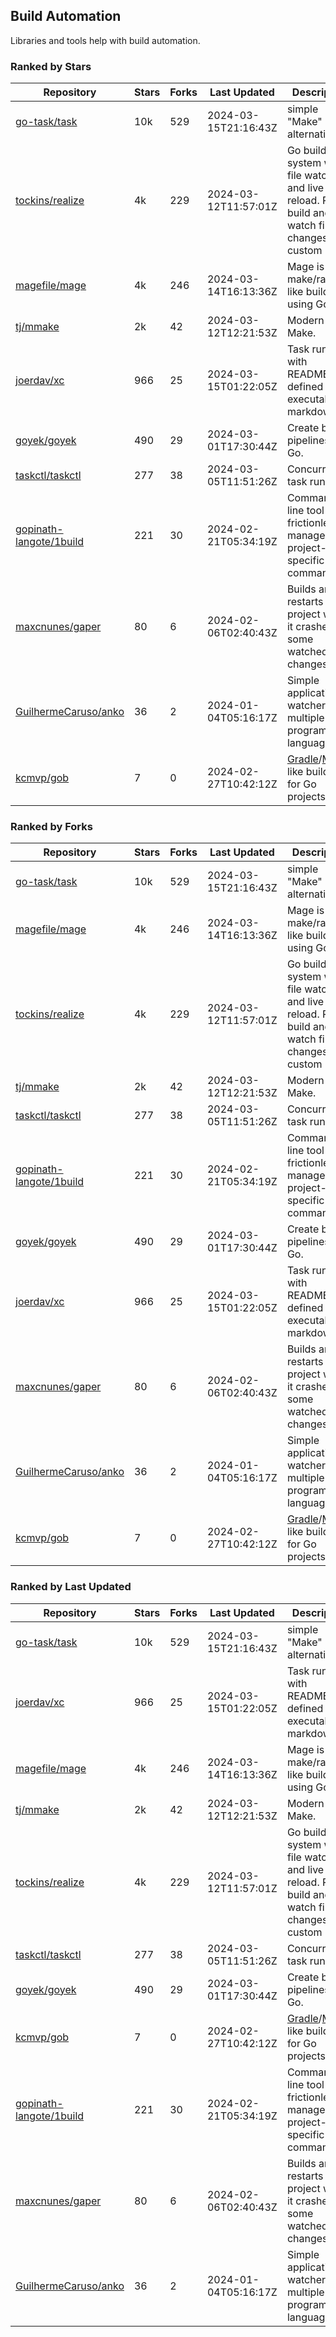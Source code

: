 ## Build Automation

Libraries and tools help with build automation.

### Ranked by Stars

| Repository | Stars | Forks | Last Updated | Description | 
|------------|-------|-------|--------------|-------------|
| [go-task/task](https://github.com/go-task/task) | 10k | 529 | 2024-03-15T21:16:43Z |  simple "Make" alternative. |
| [tockins/realize](https://github.com/tockins/realize) | 4k | 229 | 2024-03-12T11:57:01Z |  Go build a system with file watchers and live to reload. Run, build and watch file changes with custom paths. |
| [magefile/mage](https://github.com/magefile/mage) | 4k | 246 | 2024-03-14T16:13:36Z |  Mage is a make/rake-like build tool using Go. |
| [tj/mmake](https://github.com/tj/mmake) | 2k | 42 | 2024-03-12T12:21:53Z |  Modern Make. |
| [joerdav/xc](https://github.com/joerdav/xc) | 966 | 25 | 2024-03-15T01:22:05Z |  Task runner with README.md defined tasks, executable markdown. |
| [goyek/goyek](https://github.com/goyek/goyek) | 490 | 29 | 2024-03-01T17:30:44Z |  Create build pipelines in Go. |
| [taskctl/taskctl](https://github.com/taskctl/taskctl) | 277 | 38 | 2024-03-05T11:51:26Z |  Concurrent task runner. |
| [gopinath-langote/1build](https://github.com/gopinath-langote/1build) | 221 | 30 | 2024-02-21T05:34:19Z |  Command line tool to frictionlessly manage project-specific commands. |
| [maxcnunes/gaper](https://github.com/maxcnunes/gaper) | 80 | 6 | 2024-02-06T02:40:43Z |  Builds and restarts a Go project when it crashes or some watched file changes. |
| [GuilhermeCaruso/anko](https://github.com/GuilhermeCaruso/anko) | 36 | 2 | 2024-01-04T05:16:17Z |  Simple application watcher for multiple programming languages. |
| [kcmvp/gob](https://github.com/kcmvp/gob) | 7 | 0 | 2024-02-27T10:42:12Z |  [Gradle](https://docs.gradle.org/)/[Maven](https://maven.apache.org/) like build tool for Go projects. |

### Ranked by Forks

| Repository | Stars | Forks | Last Updated | Description | 
|------------|-------|-------|--------------|-------------|
| [go-task/task](https://github.com/go-task/task) | 10k | 529 | 2024-03-15T21:16:43Z |  simple "Make" alternative. |
| [magefile/mage](https://github.com/magefile/mage) | 4k | 246 | 2024-03-14T16:13:36Z |  Mage is a make/rake-like build tool using Go. |
| [tockins/realize](https://github.com/tockins/realize) | 4k | 229 | 2024-03-12T11:57:01Z |  Go build a system with file watchers and live to reload. Run, build and watch file changes with custom paths. |
| [tj/mmake](https://github.com/tj/mmake) | 2k | 42 | 2024-03-12T12:21:53Z |  Modern Make. |
| [taskctl/taskctl](https://github.com/taskctl/taskctl) | 277 | 38 | 2024-03-05T11:51:26Z |  Concurrent task runner. |
| [gopinath-langote/1build](https://github.com/gopinath-langote/1build) | 221 | 30 | 2024-02-21T05:34:19Z |  Command line tool to frictionlessly manage project-specific commands. |
| [goyek/goyek](https://github.com/goyek/goyek) | 490 | 29 | 2024-03-01T17:30:44Z |  Create build pipelines in Go. |
| [joerdav/xc](https://github.com/joerdav/xc) | 966 | 25 | 2024-03-15T01:22:05Z |  Task runner with README.md defined tasks, executable markdown. |
| [maxcnunes/gaper](https://github.com/maxcnunes/gaper) | 80 | 6 | 2024-02-06T02:40:43Z |  Builds and restarts a Go project when it crashes or some watched file changes. |
| [GuilhermeCaruso/anko](https://github.com/GuilhermeCaruso/anko) | 36 | 2 | 2024-01-04T05:16:17Z |  Simple application watcher for multiple programming languages. |
| [kcmvp/gob](https://github.com/kcmvp/gob) | 7 | 0 | 2024-02-27T10:42:12Z |  [Gradle](https://docs.gradle.org/)/[Maven](https://maven.apache.org/) like build tool for Go projects. |

### Ranked by Last Updated

| Repository | Stars | Forks | Last Updated | Description | 
|------------|-------|-------|--------------|-------------|
| [go-task/task](https://github.com/go-task/task) | 10k | 529 | 2024-03-15T21:16:43Z |  simple "Make" alternative. |
| [joerdav/xc](https://github.com/joerdav/xc) | 966 | 25 | 2024-03-15T01:22:05Z |  Task runner with README.md defined tasks, executable markdown. |
| [magefile/mage](https://github.com/magefile/mage) | 4k | 246 | 2024-03-14T16:13:36Z |  Mage is a make/rake-like build tool using Go. |
| [tj/mmake](https://github.com/tj/mmake) | 2k | 42 | 2024-03-12T12:21:53Z |  Modern Make. |
| [tockins/realize](https://github.com/tockins/realize) | 4k | 229 | 2024-03-12T11:57:01Z |  Go build a system with file watchers and live to reload. Run, build and watch file changes with custom paths. |
| [taskctl/taskctl](https://github.com/taskctl/taskctl) | 277 | 38 | 2024-03-05T11:51:26Z |  Concurrent task runner. |
| [goyek/goyek](https://github.com/goyek/goyek) | 490 | 29 | 2024-03-01T17:30:44Z |  Create build pipelines in Go. |
| [kcmvp/gob](https://github.com/kcmvp/gob) | 7 | 0 | 2024-02-27T10:42:12Z |  [Gradle](https://docs.gradle.org/)/[Maven](https://maven.apache.org/) like build tool for Go projects. |
| [gopinath-langote/1build](https://github.com/gopinath-langote/1build) | 221 | 30 | 2024-02-21T05:34:19Z |  Command line tool to frictionlessly manage project-specific commands. |
| [maxcnunes/gaper](https://github.com/maxcnunes/gaper) | 80 | 6 | 2024-02-06T02:40:43Z |  Builds and restarts a Go project when it crashes or some watched file changes. |
| [GuilhermeCaruso/anko](https://github.com/GuilhermeCaruso/anko) | 36 | 2 | 2024-01-04T05:16:17Z |  Simple application watcher for multiple programming languages. |

